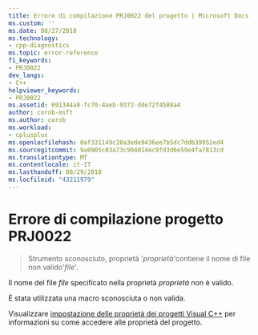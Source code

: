 ```yaml
---
title: Errore di compilazione PRJ0022 del progetto | Microsoft Docs
ms.custom: ''
ms.date: 08/27/2018
ms.technology:
- cpp-diagnostics
ms.topic: error-reference
f1_keywords:
- PRJ0022
dev_langs:
- C++
helpviewer_keywords:
- PRJ0022
ms.assetid: 691344a8-fc70-4aeb-9372-dde72f4588a4
author: corob-msft
ms.author: corob
ms.workload:
- cplusplus
ms.openlocfilehash: 0af331149c28a3ede9436ee7b5dc7ddb39952ed4
ms.sourcegitcommit: 9a0905c03a73c904014ec9fd3d6e59e4fa7813cd
ms.translationtype: MT
ms.contentlocale: it-IT
ms.lasthandoff: 08/29/2018
ms.locfileid: "43211979"
---
```

# <a name="project-build-error-prj0022"></a>Errore di compilazione progetto PRJ0022

> Strumento sconosciuto, proprietà '*proprietà*'contiene il nome di file non valido'*file*'.

Il nome del file *file* specificato nella proprietà *proprietà* non è valido.

È stata utilizzata una macro sconosciuta o non valida.

Visualizzare [impostazione delle proprietà dei progetti Visual C++](../../ide/working-with-project-properties.md) per informazioni su come accedere alle proprietà del progetto.